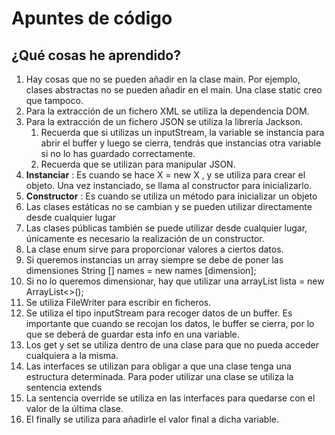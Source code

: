# Apuntes de código

## ¿Qué cosas he aprendido?

1. Hay cosas que no se pueden añadir en la clase main. Por ejemplo, clases abstractas no se pueden añadir en el main. Una clase static creo que tampoco.
2. Para la extracción de un fichero XML se utiliza la dependencia DOM.
3. Para la extracción de un fichero JSON se utiliza la librería Jackson.
   1. Recuerda que si utilizas un inputStream, la variable se instancia para abrir el buffer y luego se cierra, tendrás que instancias otra variable si no lo has guardado correctamente.
   2. Recuerda que se utilizan para manipular JSON. 
4. **Instanciar** : Es cuando se hace X = new X  ,  y se utiliza para crear el objeto. Una vez instanciado, se llama al constructor para inicializarlo.
5. **Constructor** : Es cuando se utiliza un método para inicializar un objeto
6. Las clases estáticas no se cambian y se pueden utilizar directamente desde cualquier lugar 
7. Las clases públicas también se puede utilizar desde cualquier lugar, únicamente es necesario la realización de un constructor. 
8. La clase enum sirve para proporcionar valores a ciertos datos.
9. Si queremos instancias un array siempre se debe de poner las dimensiones String [] names = new names [dimension];
10. Si no lo queremos dimensionar, hay que utilizar una arrayList <String> lista = new ArrayList<>();
11. Se utiliza FileWriter para escribir en ficheros.
12. Se utiliza el tipo inputStream para recoger datos de un buffer. Es importante que cuando se recojan los datos, le buffer se cierra, por lo que se deberá de guardar esta info en una variable.
13. Los get y set se utiliza dentro de una clase para que no pueda acceder cualquiera a la misma.
14. Las interfaces se utilizan para obligar a que una clase tenga una estructura determinada. Para poder utilizar una clase se utiliza la sentencia extends
15. La sentencia override se utiliza en las interfaces para quedarse con el valor de la última  clase.
16. El finally se utiliza para añadirle el valor final a dicha variable.